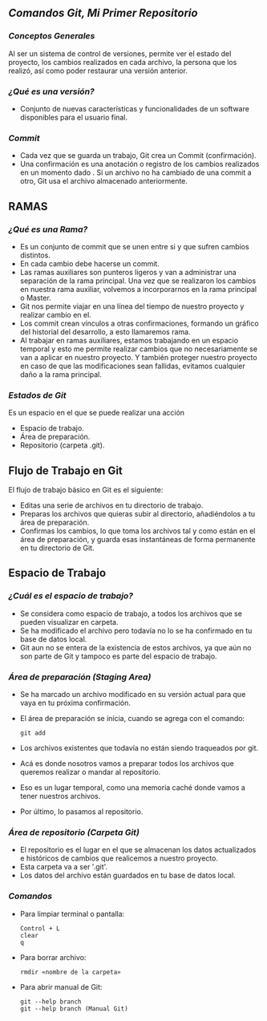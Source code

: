 ## ***Comandos Git, Mi Primer Repositorio***
### *Conceptos Generales*
Al ser un sistema de control de versiones, permite ver el estado del proyecto, los cambios realizados en cada archivo, la persona que los realizó, así como poder restaurar una versión anterior.

### *¿Qué es una versión?*
- Conjunto de nuevas características y funcionalidades de un software disponibles para el usuario final.

### *Commit*
- Cada vez que se guarda un  trabajo, Git crea un Commit (confirmación).
- Una confirmación es una anotación o registro de los cambios realizados en un momento dado . Si un archivo no ha cambiado de una commit a otro, Git usa el archivo almacenado anteriormente.

## **RAMAS**
### *¿Qué es una Rama?*
- Es un conjunto de commit que se unen entre si y que sufren  cambios distintos.
- En cada cambio debe hacerse un commit.
- Las ramas auxiliares son punteros ligeros y van a administrar una separación de la rama principal. Una vez que se realizaron los cambios en nuestra rama auxiliar, volvemos a incorporarnos en la rama principal o Master.
- Git nos permite viajar en una línea del tiempo de nuestro proyecto y realizar cambio en el.
- Los commit crean vínculos a otras confirmaciones, formando un gráfico del historial del desarrollo, a esto llamaremos rama.
- Al trabajar en ramas auxiliares, estamos trabajando en un espacio temporal y esto me permite realizar cambios que no necesariamente se van a aplicar en nuestro proyecto. Y también proteger nuestro proyecto en caso de que las modificaciones sean fallidas, evitamos cualquier daño a la rama principal.

### *Estados de Git*
Es un espacio en el que se puede realizar una acción
- Espacio de trabajo.
- Área de preparación.
- Repositorio (carpeta .git).

## **Flujo de Trabajo en Git**
El flujo de trabajo básico en Git es el siguiente:
- Editas una serie de archivos en tu directorio de trabajo.
- Preparas los archivos que quieras subir al directorio, añadiéndolos a tu área de preparación.
- Confirmas los cambios, lo que toma los archivos tal y como están en el área de preparación, y guarda esas instantáneas de forma permanente en tu directorio de Git.

## **Espacio de Trabajo**
### *¿Cuál es el espacio de trabajo?*
- Se considera como espacio de trabajo, a todos los archivos que se pueden visualizar en carpeta.
- Se ha modificado el archivo pero todavía no lo se ha confirmado en tu base de datos local.
- Git aun no se entera de la existencia de estos archivos, ya que aún no son parte de Git y tampoco es parte del espacio de trabajo.

### *Área de preparación (Staging Area)*
- Se ha marcado un archivo modificado en su versión actual para que vaya en tu próxima confirmación.
- El área de preparación se inicia, cuando se agrega con el comando:
                  
      git add 

- Los archivos existentes que todavía no están siendo traqueados por git.
- Acá es donde nosotros vamos a preparar todos los archivos que queremos realizar o mandar al repositorio.
- Eso es un lugar temporal, como una memoria caché donde vamos a tener nuestros archivos.
- Por último,  lo pasamos al repositorio.

### *Área de repositorio (Carpeta Git)*
- El repositorio es el lugar en el que se almacenan los datos actualizados e históricos de cambios que realicemos a nuestro proyecto.
- Esta carpeta va a ser '.git'.
- Los datos del archivo están guardados en tu base de datos local.

### *Comandos*
- Para limpiar terminal o pantalla:

      Control + L
      clear
      q
  
- Para borrar archivo:

      rmdir «nombre de la carpeta»

- Para abrir manual de Git:

      git --help branch
      git --help branch (Manual Git)

